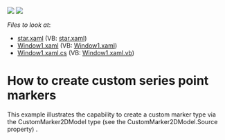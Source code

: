 <!-- default badges list -->
[![](https://img.shields.io/badge/Open_in_DevExpress_Support_Center-FF7200?style=flat-square&logo=DevExpress&logoColor=white)](https://supportcenter.devexpress.com/ticket/details/E1943)
[![](https://img.shields.io/badge/📖_How_to_use_DevExpress_Examples-e9f6fc?style=flat-square)](https://docs.devexpress.com/GeneralInformation/403183)
<!-- default badges end -->
<!-- default file list -->
*Files to look at*:

* [star.xaml](./CS/WpfApplication1/star.xaml) (VB: [star.xaml](./VB/WpfApplication1/star.xaml))
* [Window1.xaml](./CS/WpfApplication1/Window1.xaml) (VB: [Window1.xaml](./VB/WpfApplication1/Window1.xaml))
* [Window1.xaml.cs](./CS/WpfApplication1/Window1.xaml.cs) (VB: [Window1.xaml.vb](./VB/WpfApplication1/Window1.xaml.vb))
<!-- default file list end -->
# How to create custom series point markers


<p>This example illustrates the capability to create a custom marker type via the CustomMarker2DModel type (see the CustomMarker2DModel.Source property)
.</p>

<br/>


